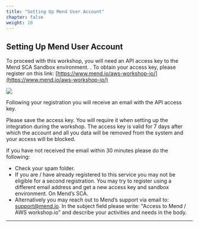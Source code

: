 ```yaml
---
title: "Setting Up Mend User Account"
chapter: false
weight: 10
---
```


## Setting Up Mend User Account

To proceed with this workshop,  you will need an API access key to the Mend SCA Sandbox environment. . To obtain your access key, please register on this link:
[https://www.mend.io/aws-workshop-io/](https://www.mend.io/aws-workshop-io/)

![](/images/10_prerequisites/mend_user_account.png)

Following your registration you will receive an email with the API access key.

Please save the access key. You will require it when setting up the integration during the workshop.
The access key is valid for 7 days after which the account and all you data will be removed from the system and your access will be blocked.

If you have not received the email within 30 minutes please do the following:

* Check your spam folder.
* If you are / have already registered to this service you may not be eligible for a second registration. You may try to register using a different email address and get a new access key and sandbox environment. On Mend’s SCA.
* Alternatively you may reach out to Mend’s support via email to: [support@mend.io](support@mend.io).  In the subject field please write: "Access to Mend / AWS workshop.io" and describe your activities and needs in the body.
  
<hr>